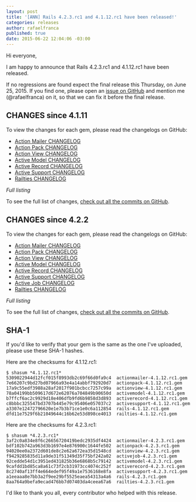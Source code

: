 ```yaml
---
layout: post
title: '[ANN] Rails 4.2.3.rc1 and 4.1.12.rc1 have been released!'
categories: releases
author: rafaelfranca
published: true
date: 2015-06-22 12:04:06 -03:00
---
```


Hi everyone,

I am happy to announce that Rails 4.2.3.rc1 and 4.1.12.rc1 have been released.

If no regressions are found expect the final release this Thursday, on June 25, 2015.
If you find one, please open an [issue on GitHub](https://github.com/rails/rails/issues/new)
and mention me (@rafaelfranca) on it, so that we can fix it before the final release.

## CHANGES since 4.1.11

To view the changes for each gem, please read the changelogs on GitHub:

* [Action Mailer CHANGELOG](https://github.com/rails/rails/blob/v4.1.12.rc1/actionmailer/CHANGELOG.md)
* [Action Pack CHANGELOG](https://github.com/rails/rails/blob/v4.1.12.rc1/actionpack/CHANGELOG.md)
* [Action View CHANGELOG](https://github.com/rails/rails/blob/v4.1.12.rc1/actionview/CHANGELOG.md)
* [Active Model CHANGELOG](https://github.com/rails/rails/blob/v4.1.12.rc1/activemodel/CHANGELOG.md)
* [Active Record CHANGELOG](https://github.com/rails/rails/blob/v4.1.12.rc1/activerecord/CHANGELOG.md)
* [Active Support CHANGELOG](https://github.com/rails/rails/blob/v4.1.12.rc1/activesupport/CHANGELOG.md)
* [Railties CHANGELOG](https://github.com/rails/rails/blob/v4.1.12.rc1/railties/CHANGELOG.md)

*Full listing*

To see the full list of changes, [check out all the commits on
GitHub](https://github.com/rails/rails/compare/v4.1.11...v4.1.12.rc1).

## CHANGES since 4.2.2

To view the changes for each gem, please read the changelogs on GitHub:

* [Action Mailer CHANGELOG](https://github.com/rails/rails/blob/v4.2.3.rc1/actionmailer/CHANGELOG.md)
* [Action Pack CHANGELOG](https://github.com/rails/rails/blob/v4.2.3.rc1/actionpack/CHANGELOG.md)
* [Action View CHANGELOG](https://github.com/rails/rails/blob/v4.2.3.rc1/actionview/CHANGELOG.md)
* [Active Model CHANGELOG](https://github.com/rails/rails/blob/v4.2.3.rc1/activemodel/CHANGELOG.md)
* [Active Record CHANGELOG](https://github.com/rails/rails/blob/v4.2.3.rc1/activerecord/CHANGELOG.md)
* [Active Support CHANGELOG](https://github.com/rails/rails/blob/v4.2.3.rc1/activesupport/CHANGELOG.md)
* [Active Job CHANGELOG](https://github.com/rails/rails/blob/v4.2.3.rc1/activejob/CHANGELOG.md)
* [Railties CHANGELOG](https://github.com/rails/rails/blob/v4.2.3.rc1/railties/CHANGELOG.md)

*Full listing*

To see the full list of changes, [check out all the commits on
GitHub](https://github.com/rails/rails/compare/v4.2.2...v4.2.3.rc1).

## SHA-1

If you'd like to verify that your gem is the same as the one I've uploaded,
please use these SHA-1 hashes.

Here are the checksums for 4.1.12.rc1:

```
$ shasum *4.1.12.rc1*
5309022944d12fcf015f8993db2c69f66d0fa9c4  actionmailer-4.1.12.rc1.gem
7e66207c9bd27bd07966a93e4a14abbf792920d7  actionpack-4.1.12.rc1.gem
17a9c55edf3988a28af2017f901bcbcc7257c99a  actionview-4.1.12.rc1.gem
78a04199bb509617d672e62076a704849b90650d  activemodel-4.1.12.rc1.gem
b7ffcf6ac2c9929d18e406dfb9fd6b9858d3d893  activerecord-4.1.12.rc1.gem
c8bbbc325547bd3707b445e79c95406e057037c2  activesupport-4.1.12.rc1.gem
a3307e12472796620e1e7b3b71ce1e0c6a112854  rails-4.1.12.rc1.gem
dfd11e7529f6b21049644c16b62e53d898ce4013  railties-4.1.12.rc1.gem
```

Here are the checksums for 4.2.3.rc1:

```
$ shasum *4.2.3.rc1*
3af2c0a834e8f6c26656720419bedc2935df4424  actionmailer-4.2.3.rc1.gem
bdf102b742a963d3b1697e4e876900c1644fe502  actionpack-4.2.3.rc1.gem
94020ee0a2372d601de8c2e62a672ea35d1548cd  actionview-4.2.3.rc1.gem
f9429285835d11a9de31f51349d35f75bf242a02  activejob-4.2.3.rc1.gem
92cedde54d1c3951ed431825b36e6868b5c79142  activemodel-4.2.3.rc1.gem
9cafdd1bd85ca8a61c73f2cb31973cc4074c252f  activerecord-4.2.3.rc1.gem
8c2740af13ff4e664edef95f49a1e7536168e8fa  activesupport-4.2.3.rc1.gem
a1eeaaa8e7bb3a2f9ee29bf5525eaea54313a4a6  rails-4.2.3.rc1.gem
8aa764a9befa9ecad476bb7d07403da4ceea67a6  railties-4.2.3.rc1.gem
```

I'd like to thank you all, every contributor who helped with this release.
